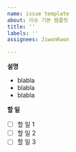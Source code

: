 ```yaml
---
name: issue template
about: 이슈 기본 템플릿
title: ''
labels: ''
assignees: JiwonKwon

---
```


**설명**
- blabla
- blabla
- blabla

**할 일**
- [ ] 할 일 1
- [ ] 할 일 2
- [ ] 할 일 3
